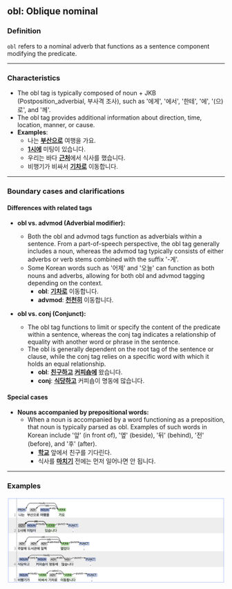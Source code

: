 ## obl: Oblique nominal

### Definition
`obl` refers to a nominal adverb that functions as a sentence component modifying the predicate.

---

### Characteristics
- The obl tag is typically composed of noun + JKB (Postposition_adverbial, 부사격 조사), such as '에게', '에서', '한테', '에', '(으)로', and '께'.
- The obl tag provides additional information about direction, time, location, manner, or cause.
- **Examples**:
    - 나는 <ins>**부산으로**</ins> 여행을 가요.
    - <ins>**1시에**</ins> 미팅이 있습니다.
    - 우리는 바다 <ins>**근처**</ins>에서 식사를 했습니다.
    - 비행기가 비싸서 <ins>**기차로**</ins> 이동합니다.

---

### Boundary cases and clarifications
#### Differences with related tags
- **obl vs. advmod (Adverbial modifier):**  
    - Both the obl and advmod tags function as adverbials within a sentence. From a part-of-speech perspective, the obl tag generally includes a noun, whereas the advmod tag typically consists of either adverbs or verb stems combined with the suffix '-게'.
    - Some Korean words such as '어제' and '오늘' can function as both nouns and adverbs, allowing for both obl and advmod tagging depending on the context.
        - **obl**: <ins>**기차로**</ins> 이동합니다.
        - **advmod**: <ins>**천천히**</ins> 이동합니다.

- **obl vs. conj (Conjunct):**  
    - The obl tag functions to limit or specify the content of the predicate within a sentence, whereas the conj tag indicates a relationship of equality with another word or phrase in the sentence.  
    - The obl is generally dependent on the root tag of the sentence or clause, while the conj tag relies on a specific word with which it holds an equal relationship.
        - **obl**: <ins>**친구하고**</ins> <ins>**커피숍에**</ins> 왔습니다.
        - **conj**: <ins>**식당하고**</ins> 커피숍이 명동에 많습니다.

#### Special cases
- **Nouns accompanied by prepositional words:**  
    - When a noun is accompanied by a word functioning as a preposition, that noun is typically parsed as obl. Examples of such words in Korean  include '앞' (in front of), '옆' (beside), '뒤' (behind), '전' (before), and '후' (after).
        - <ins>**학교**</ins> 앞에서 친구를 기다린다.
        - 식사를 <ins>**마치기**</ins> 전에는 먼저 일어나면 안 됩니다.

---

### Examples
![obl Example](obl.png)
